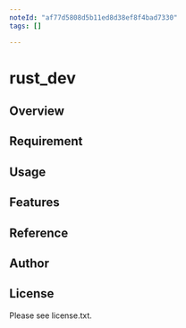 ```yaml
---
noteId: "af77d5808d5b11ed8d38ef8f4bad7330"
tags: []

---
```


# rust_dev 

## Overview


## Requirement


## Usage


## Features


## Reference


## Author


## License

Please see license.txt.
